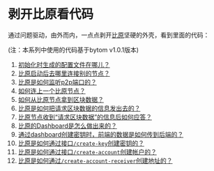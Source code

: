 剥开比原看代码
===========

通过问题驱动，由外而内，一点点剥开[比原](https://github.com/Bytom/bytom)坚硬的外壳，看到里面的代码：

(注：本系列中使用的代码基于bytom v1.0.1版本)

1. [初始化时生成的配置文件在哪儿？](https://github.com/freewind/bytom.win/blob/master/101.%E5%89%A5%E5%BC%80%E6%AF%94%E5%8E%9F%E7%9C%8B%E4%BB%A3%E7%A0%81-%E5%88%9D%E5%A7%8B%E5%8C%96%E6%97%B6%E7%94%9F%E6%88%90%E7%9A%84%E9%85%8D%E7%BD%AE%E6%96%87%E4%BB%B6%E5%9C%A8%E5%93%AA%E5%84%BF.md)
1. [比原启动后去哪里连接别的节点？](https://github.com/freewind/bytom.win/blob/master/102.%E5%89%A5%E5%BC%80%E6%AF%94%E5%8E%9F%E7%9C%8B%E4%BB%A3%E7%A0%81-%E6%AF%94%E5%8E%9F%E5%90%AF%E5%8A%A8%E5%90%8E%E5%8E%BB%E5%93%AA%E9%87%8C%E8%BF%9E%E6%8E%A5%E5%88%AB%E7%9A%84%E8%8A%82%E7%82%B9.md)
1. [比原是如何监听p2p端口的？](https://github.com/freewind/bytom.win/blob/master/103.%E5%89%A5%E5%BC%80%E6%AF%94%E5%8E%9F%E7%9C%8B%E4%BB%A3%E7%A0%81-%E6%AF%94%E5%8E%9F%E6%98%AF%E5%A6%82%E4%BD%95%E7%9B%91%E5%90%ACp2p%E7%AB%AF%E5%8F%A3%E7%9A%84.md)
1. [如何连上一个比原节点？](https://github.com/freewind/bytom.win/blob/master/104.%E5%89%A5%E5%BC%80%E6%AF%94%E5%8E%9F%E7%9C%8B%E4%BB%A3%E7%A0%81-%E5%A6%82%E4%BD%95%E8%BF%9E%E4%B8%8A%E4%B8%80%E4%B8%AA%E6%AF%94%E5%8E%9F%E8%8A%82%E7%82%B9.md)
1. [如何从比原节点拿到区块数据？](https://github.com/freewind/bytom.win/blob/master/105.%E5%89%A5%E5%BC%80%E6%AF%94%E5%8E%9F%E7%9C%8B%E4%BB%A3%E7%A0%81-%E5%A6%82%E4%BD%95%E4%BB%8E%E6%AF%94%E5%8E%9F%E8%8A%82%E7%82%B9%E6%8B%BF%E5%88%B0%E5%8C%BA%E5%9D%97%E6%95%B0%E6%8D%AE.md)
1. [比原是如何把请求区块数据的信息发出去的？](https://github.com/freewind/bytom.win/blob/master/106.%E5%89%A5%E5%BC%80%E6%AF%94%E5%8E%9F%E7%9C%8B%E4%BB%A3%E7%A0%81-%E6%AF%94%E5%8E%9F%E6%98%AF%E5%A6%82%E4%BD%95%E6%8A%8A%E8%AF%B7%E6%B1%82%E5%8C%BA%E5%9D%97%E6%95%B0%E6%8D%AE%E7%9A%84%E4%BF%A1%E6%81%AF%E5%8F%91%E5%87%BA%E5%8E%BB%E7%9A%84.md)
1. [比原节点收到“请求区块数据”的信息后如何应答？](https://github.com/freewind/bytom.win/blob/master/107.%E5%89%A5%E5%BC%80%E6%AF%94%E5%8E%9F%E7%9C%8B%E4%BB%A3%E7%A0%81-%E6%AF%94%E5%8E%9F%E8%8A%82%E7%82%B9%E6%94%B6%E5%88%B0%E2%80%9C%E8%AF%B7%E6%B1%82%E5%8C%BA%E5%9D%97%E6%95%B0%E6%8D%AE%E2%80%9D%E7%9A%84%E4%BF%A1%E6%81%AF%E5%90%8E%E5%A6%82%E4%BD%95%E5%BA%94%E7%AD%94.md)
1. [比原的Dashboard是怎么做出来的？](https://github.com/freewind/bytom.win/blob/master/108.%E5%89%A5%E5%BC%80%E6%AF%94%E5%8E%9F%E7%9C%8B%E4%BB%A3%E7%A0%81-%E6%AF%94%E5%8E%9F%E7%9A%84Dashboard%E6%98%AF%E6%80%8E%E4%B9%88%E5%81%9A%E5%87%BA%E6%9D%A5%E7%9A%84.md)
1. [通过dashboard创建密钥时，前端的数据是如何传到后端的？](https://github.com/freewind/bytom.win/blob/master/109.%E5%89%A5%E5%BC%80%E6%AF%94%E5%8E%9F%E7%9C%8B%E4%BB%A3%E7%A0%81-%E9%80%9A%E8%BF%87dashboard%E5%88%9B%E5%BB%BA%E5%AF%86%E9%92%A5%E6%97%B6%EF%BC%8C%E5%89%8D%E7%AB%AF%E7%9A%84%E6%95%B0%E6%8D%AE%E6%98%AF%E5%A6%82%E4%BD%95%E4%BC%A0%E5%88%B0%E5%90%8E%E7%AB%AF%E7%9A%84.md)
1. [比原是如何通过接口`/create-key`创建密钥的？](https://github.com/freewind/bytom.win/blob/master/110.%E5%89%A5%E5%BC%80%E6%AF%94%E5%8E%9F%E7%9C%8B%E4%BB%A3%E7%A0%81-%E6%AF%94%E5%8E%9F%E6%98%AF%E5%A6%82%E4%BD%95%E9%80%9A%E8%BF%87create-key%E6%8E%A5%E5%8F%A3%E5%88%9B%E5%BB%BA%E5%AF%86%E9%92%A5%E7%9A%84.md)
1. [比原是如何通过接口`/create-account`创建帐户的？](https://github.com/freewind/bytom.win/blob/master/111.%E5%89%A5%E5%BC%80%E6%AF%94%E5%8E%9F%E7%9C%8B%E4%BB%A3%E7%A0%81-%E6%AF%94%E5%8E%9F%E6%98%AF%E5%A6%82%E4%BD%95%E9%80%9A%E8%BF%87create-account%E6%8E%A5%E5%8F%A3%E5%88%9B%E5%BB%BA%E5%B8%90%E6%88%B7%E7%9A%84.md)
1. [比原是如何通过`/create-account-receiver`创建地址的？](https://github.com/freewind/bytom.win/blob/master/112.%E5%89%A5%E5%BC%80%E6%AF%94%E5%8E%9F%E7%9C%8B%E4%BB%A3%E7%A0%81-%E6%AF%94%E5%8E%9F%E6%98%AF%E5%A6%82%E4%BD%95%E9%80%9A%E8%BF%87%60create-account-receiver%60%E5%88%9B%E5%BB%BA%E5%9C%B0%E5%9D%80%E7%9A%84.md)
